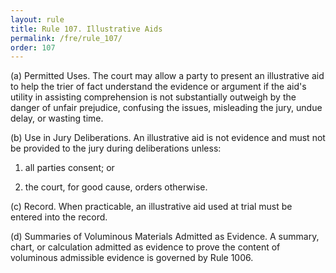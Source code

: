 ```yaml
---
layout: rule
title: Rule 107. Illustrative Aids
permalink: /fre/rule_107/
order: 107
---
```


(a) Permitted Uses. The court may allow a party to present an illustrative aid to help the trier of fact understand the evidence or argument if the aid's utility in assisting comprehension is not substantially outweigh by the danger of unfair prejudice, confusing the issues, misleading the jury, undue delay, or wasting time.


(b) Use in Jury Deliberations. An illustrative aid is not evidence and must not be provided to the jury during deliberations unless:


1. all parties consent; or


2. the court, for good cause, orders otherwise.


(c) Record. When practicable, an illustrative aid used at trial must be entered into the record.


(d) Summaries of Voluminous Materials Admitted as Evidence. A summary, chart, or calculation admitted as evidence to prove the content of voluminous admissible evidence is governed by Rule 1006.

